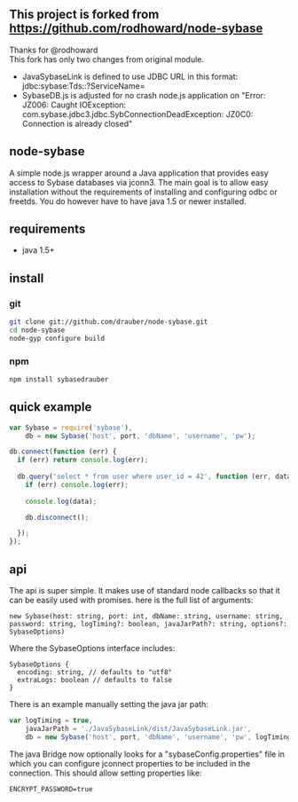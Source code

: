 This project is forked from https://github.com/rodhoward/node-sybase
---------

Thanks for @rodhoward  
This fork has only two changes from original module.  
- JavaSybaseLink is defined to use JDBC URL in this format: jdbc:sybase:Tds:<host>:<port>?ServiceName=<DBNAME>  
- SybaseDB.js is adjusted for no crash node.js application on "Error: JZ006: Caught IOException: com.sybase.jdbc3.jdbc.SybConnectionDeadException: JZ0C0: Connection is already closed"  



node-sybase
---------

A simple node.js wrapper around a Java application that provides easy access to Sybase databases via jconn3. The main goal is to allow easy installation without the requirements of installing and configuring odbc or freetds. You do however have to have java 1.5 or newer installed.

requirements
------------

* java 1.5+

install
-------

### git

```bash
git clone git://github.com/drauber/node-sybase.git
cd node-sybase
node-gyp configure build
```
### npm

```bash
npm install sybasedrauber
```

quick example
-------------

```javascript
var Sybase = require('sybase'),
	db = new Sybase('host', port, 'dbName', 'username', 'pw');

db.connect(function (err) {
  if (err) return console.log(err);
  
  db.query('select * from user where user_id = 42', function (err, data) {
    if (err) console.log(err);
    
    console.log(data);

    db.disconnect();

  });
});
```

api
-------------

The api is super simple. It makes use of standard node callbacks so that it can be easily used with promises. here is the full list of arguments:

```
new Sybase(host: string, port: int, dbName: string, username: string, password: string, logTiming?: boolean, javaJarPath?: string, options?: SybaseOptions)
```
Where the SybaseOptions interface includes:
```
SybaseOptions {
  encoding: string, // defaults to "utf8"
  extraLogs: boolean // defaults to false
}
```

There is an example manually setting the java jar path:
```javascript 
var logTiming = true,
	javaJarPath = './JavaSybaseLink/dist/JavaSybaseLink.jar',
	db = new Sybase('host', port, 'dbName', 'username', 'pw', logTiming, javaJarPath);
```

The java Bridge now optionally looks for a "sybaseConfig.properties" file in which you can configure jconnect properties to be included in the connection. This should allow setting properties like:
```properties
ENCRYPT_PASSWORD=true
```